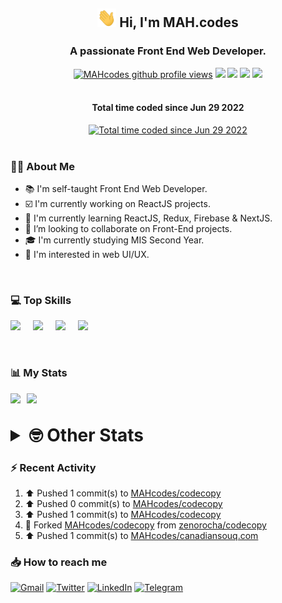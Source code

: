 <h2 align="center"><img src="./Hi.gif" width="30px" height="30px"> Hi, I'm MAH.codes</h2>

<h3 align="center">A passionate Front End Web Developer.</h3>

<div align="center">
  <a href="#"><img src="https://komarev.com/ghpvc/?username=MAHcodes&style=for-the-badge&color=FBA733" alt="MAHcodes github profile views" /></a>
  <a href="https://www.linux.org"><img src="https://img.shields.io/badge/OS-Linux-e06c75?style=for-the-badge&logo=linux" /></a>
	<a href="https://archlinux.org"><img src="https://img.shields.io/badge/DISTRO-Arch-56b6c2?style=for-the-badge&logo=arch-linux" /></a>
	<a href="https://dwm.suckless.org"><img src="https://img.shields.io/badge/WM-DWM-005577?style=for-the-badge&logo=dwm" /></a>
	<a href="https://neovim.io"><img src="https://img.shields.io/badge/IDE-Neovim-98c379?style=for-the-badge&logo=neovim" /></a>
</div>

<br>

<div align="center">
<h4>Total time coded since Jun 29 2022</h4>
<a href="https://wakatime.com/@44eeab2c-51f5-4574-a918-82e5b17d9c49"><img src="https://wakatime.com/badge/user/44eeab2c-51f5-4574-a918-82e5b17d9c49.svg?style=for-the-badge" alt="Total time coded since Jun 29 2022" /></a></div>
<br>

### :man_technologist: About Me

- :books: I'm self-taught Front End Web Developer.
- :ballot_box_with_check: I'm currently working on ReactJS projects.
- :dart: I'm currently learning ReactJS, Redux, Firebase & NextJS.
- :eyes: I’m looking to collaborate on Front-End projects.
- :mortar_board: I'm currently studying MIS Second Year.
- :art: I'm interested in web UI/UX.

<br>

### :computer: Top Skills

<div style="display:flex;">
<img width ='36px' src ='https://raw.githubusercontent.com/rahulbanerjee26/githubAboutMeGenerator/main/icons/html.svg' />
<img width ='36px' src ='https://raw.githubusercontent.com/rahulbanerjee26/githubAboutMeGenerator/main/icons/css.svg' />
<img width ='36px' src ='https://raw.githubusercontent.com/rahulbanerjee26/githubAboutMeGenerator/main/icons/javascript.svg' />
<img width ='36px' src ='https://raw.githubusercontent.com/rahulbanerjee26/githubAboutMeGenerator/main/icons/reactjs.svg' />
</div>

<br>
<br>

### :bar_chart: My Stats

<img src="https://github-readme-stats.vercel.app/api?username=MAHcodes&show_icons=true&locale=en" width="49%" /><span style="display:inline-block;width:2%"></span><img src="https://github-readme-streak-stats.herokuapp.com/?user=MAHcodes&" width="49%" />

<br>

<details>
<summary style="font-size: 1.75rem; font-weight: bold;"><strong style="font-size: 1.75rem; font-weight: bold;"> 🤓 Other Stats </strong></summary>
<br>

<!--START_SECTION:waka-->
![Lines of code](https://img.shields.io/badge/From%20Hello%20World%20I%27ve%20Written-249%20Thousand%20lines%20of%20code-blue)

**🐱 My GitHub Data** 

> 🏆 1,162 Contributions in the Year 2022
 > 
> 📦 343.0 kB Used in GitHub's Storage 
 > 
> 💼 Opted to Hire
 > 
> 📜 25 Public Repositories 
 > 
> 🔑 7 Private Repositories  
 > 
**I'm a Night 🦉** 

```text
🌞 Morning    152 commits    ███░░░░░░░░░░░░░░░░░░░░░░   14.59% 
🌆 Daytime    260 commits    ██████░░░░░░░░░░░░░░░░░░░   24.95% 
🌃 Evening    404 commits    █████████░░░░░░░░░░░░░░░░   38.77% 
🌙 Night      226 commits    █████░░░░░░░░░░░░░░░░░░░░   21.69%

```
📅 **I'm Most Productive on Sunday** 

```text
Monday       176 commits    ████░░░░░░░░░░░░░░░░░░░░░   16.89% 
Tuesday      154 commits    ███░░░░░░░░░░░░░░░░░░░░░░   14.78% 
Wednesday    129 commits    ███░░░░░░░░░░░░░░░░░░░░░░   12.38% 
Thursday     131 commits    ███░░░░░░░░░░░░░░░░░░░░░░   12.57% 
Friday       107 commits    ██░░░░░░░░░░░░░░░░░░░░░░░   10.27% 
Saturday     168 commits    ████░░░░░░░░░░░░░░░░░░░░░   16.12% 
Sunday       177 commits    ████░░░░░░░░░░░░░░░░░░░░░   16.99%

```


📊 **This Week I Spent My Time On** 

```text
⌚︎ Time Zone: Asia/Beirut

💬 Programming Languages: 
TypeScript               17 hrs 16 mins      █████████████████░░░░░░░░   67.78% 
JavaScript               3 hrs 22 mins       ███░░░░░░░░░░░░░░░░░░░░░░   13.27% 
CSS                      2 hrs 17 mins       ██░░░░░░░░░░░░░░░░░░░░░░░   8.99% 
Lua                      1 hr 15 mins        █░░░░░░░░░░░░░░░░░░░░░░░░   4.91% 
Markdown                 23 mins             ░░░░░░░░░░░░░░░░░░░░░░░░░   1.54%

🔥 Editors: 
Neovim                   25 hrs 28 mins      █████████████████████████   100.0%

🐱‍💻 Projects: 
eeveelution              17 hrs 38 mins      █████████████████░░░░░░░░   69.29% 
lunarvim.org             2 hrs 45 mins       ██░░░░░░░░░░░░░░░░░░░░░░░   10.83% 
chrisatmachine.com       2 hrs 10 mins       ██░░░░░░░░░░░░░░░░░░░░░░░   8.52% 
dotfiles                 59 mins             █░░░░░░░░░░░░░░░░░░░░░░░░   3.9% 
canadiansouq.com         41 mins             ░░░░░░░░░░░░░░░░░░░░░░░░░   2.73%

💻 Operating System: 
Linux                    25 hrs 28 mins      █████████████████████████   100.0%

```

**I Mostly Code in JavaScript** 

```text
JavaScript               15 repos            ██████████████░░░░░░░░░░░   55.56% 
Python                   3 repos             ██░░░░░░░░░░░░░░░░░░░░░░░   11.11% 
CSS                      2 repos             █░░░░░░░░░░░░░░░░░░░░░░░░   7.41% 
TypeScript               2 repos             █░░░░░░░░░░░░░░░░░░░░░░░░   7.41% 
HTML                     1 repo              █░░░░░░░░░░░░░░░░░░░░░░░░   3.7%

```



 Last Updated on 14/12/2022 18:41:41 UTC
<!--END_SECTION:waka-->

</details>

### :zap: Recent Activity

<!--RECENT_ACTIVITY:start-->
1. ⬆️ Pushed 1 commit(s) to [MAHcodes/codecopy](https://github.com/MAHcodes/codecopy)
2. ⬆️ Pushed 0 commit(s) to [MAHcodes/codecopy](https://github.com/MAHcodes/codecopy)
3. ⬆️ Pushed 1 commit(s) to [MAHcodes/codecopy](https://github.com/MAHcodes/codecopy)
4. 🔱 Forked [MAHcodes/codecopy](https://github.com/MAHcodes/codecopy) from [zenorocha/codecopy](https://github.com/zenorocha/codecopy)
5. ⬆️ Pushed 1 commit(s) to [MAHcodes/canadiansouq.com](https://github.com/MAHcodes/canadiansouq.com)
<!--RECENT_ACTIVITY:end-->

### :inbox_tray: How to reach me

[![Gmail](https://img.shields.io/badge/Gmail-D14836?style=for-the-badge&logo=gmail&logoColor=white)](mailto:mhmdalihsen102@gmail.com)
[![Twitter](https://img.shields.io/badge/Twitter-1DA1F2?style=for-the-badge&logo=twitter&logoColor=white)](https://twitter.com/MhmdAliHsen)
[![LinkedIn](https://img.shields.io/badge/LinkedIn-0077B5?style=for-the-badge&logo=linkedin&logoColor=white)](https://www.linkedin.com/in/mah-codes-66b0671b7/)
[![Telegram](https://img.shields.io/badge/Telegram-2CA5E0?style=for-the-badge&logo=telegram&logoColor=white&bgColor=black)](https://t.me/mhmdalihsen)
